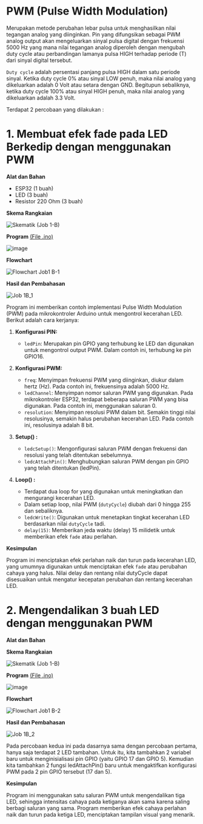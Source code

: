 # PWM (Pulse Width Modulation)
Merupakan metode perubahan lebar pulsa untuk menghasilkan nilai tegangan analog yang diinginkan. Pin yang difungsikan sebagai PWM analog
output akan mengeluarkan sinyal pulsa digital dengan frekuensi 5000 Hz yang mana nilai tegangan analog diperoleh dengan mengubah duty cycle atau perbandingan lamanya pulsa HIGH terhadap periode (T) dari sinyal digital tersebut.

`Duty cycle` adalah persentasi panjang pulsa HIGH dalam satu periode sinyal. Ketika duty cycle 0% atau sinyal LOW penuh, maka nilai analog yang dikeluarkan adalah 0 Volt atau setara dengan GND. Begitupun sebaliknya, ketika duty cycle 100% atau sinyal HIGH penuh, maka nilai analog yang dikeluarkan adalah 3.3 Volt.

Terdapat 2 percobaan yang dilakukan :

# 1. Membuat efek fade pada LED Berkedip dengan menggunakan PWM
**Alat dan Bahan**
- ESP32 (1 buah)
- LED (3 buah)
- Resistor 220 Ohm (3 buah)

**Skema Rangkaian**

![Skematik (Job 1-B)](https://github.com/cakjung/Jobsheet-Embedded/assets/128274951/3f0760d2-d9eb-4aab-a234-b688ef62fd7e)

**Program** <a href="https://github.com/cakjung/Jobsheet-Embedded/blob/main/Jobsheet%201/B%20(PWM)/PWM1/PWM1.ino">(File .ino)</a>

![image](https://github.com/cakjung/Jobsheet-Embedded/assets/128274951/1326d238-dcec-474a-b6df-41129977a31f)

**Flowchart**

![Flowchart Job1 B-1](https://github.com/cakjung/Jobsheet-Embedded/assets/128274951/dfffb900-8fdf-4bb0-8a5a-53239ca34066)

**Hasil dan Pembahasan**

![Job 1B_1](https://github.com/cakjung/Jobsheet-Embedded/assets/128274951/9364bc58-fb14-49c2-b333-051d0a8ef9af)

Program ini memberikan contoh implementasi Pulse Width Modulation (PWM) pada mikrokontroler Arduino untuk mengontrol kecerahan LED. Berikut adalah cara kerjanya:

1. **Konfigurasi PIN:**
   - `ledPin`: Merupakan pin GPIO yang terhubung ke LED dan digunakan untuk mengontrol output PWM. Dalam contoh ini, terhubung ke pin GPIO16.

2. **Konfigurasi PWM:**
   - `freq`: Menyimpan frekuensi PWM yang diinginkan, diukur dalam hertz (Hz). Pada contoh ini, frekuensinya adalah 5000 Hz.
   - `ledChannel`: Menyimpan nomor saluran PWM yang digunakan. Pada mikrokontroler ESP32, terdapat beberapa saluran PWM yang bisa digunakan. Pada contoh ini, menggunakan saluran 0.
   - `resolution`: Menyimpan resolusi PWM dalam bit. Semakin tinggi nilai resolusinya, semakin halus perubahan kecerahan LED. Pada contoh ini, resolusinya adalah 8 bit.

3. **Setup() :**
   - `ledcSetup()`: Mengonfigurasi saluran PWM dengan frekuensi dan resolusi yang telah ditentukan sebelumnya.
   - `ledcAttachPin()`: Menghubungkan saluran PWM dengan pin GPIO yang telah ditentukan (ledPin).

4. **Loop() :**
   - Terdapat dua loop for yang digunakan untuk meningkatkan dan mengurangi kecerahan LED.
   - Dalam setiap loop, nilai PWM (`dutyCycle`) diubah dari 0 hingga 255 dan sebaliknya.
   - `ledcWrite()`: Digunakan untuk menetapkan tingkat kecerahan LED berdasarkan nilai `dutyCycle` tadi.
   - `delay(15)`: Memberikan jeda waktu (delay) 15 milidetik untuk memberikan efek `fade` atau perlahan.

**Kesimpulan**

Program ini menciptakan efek perlahan naik dan turun pada kecerahan LED, yang umumnya digunakan untuk menciptakan efek `fade` atau perubahan cahaya yang halus. Nilai delay dan rentang nilai dutyCycle dapat disesuaikan untuk mengatur kecepatan perubahan dan rentang kecerahan LED.

# 2. Mengendalikan 3 buah LED dengan menggunakan PWM
**Alat dan Bahan**

**Skema Rangkaian**

![Skematik (Job 1-B)](https://github.com/cakjung/Jobsheet-Embedded/assets/128274951/a0b4743d-f632-4af1-8a28-5b65060eacbb)

**Program** <a href="https://github.com/cakjung/Jobsheet-Embedded/blob/main/Jobsheet%201/B%20(PWM)/PWM2/PWM2.ino">(File .ino)</a>

![image](https://github.com/cakjung/Jobsheet-Embedded/assets/128274951/bae3c01b-7cb2-4c14-8680-7968bc11bbae)

**Flowchart**

![Flowchart Job1 B-2](https://github.com/cakjung/Jobsheet-Embedded/assets/128274951/369cf872-dd94-4084-8ce0-409afbe29897)

**Hasil dan Pembahasan**

![Job 1B_2](https://github.com/cakjung/Jobsheet-Embedded/assets/128274951/2bd4008b-b1fa-4960-8ae7-ec75085a26d2)

Pada percobaan kedua ini pada dasarnya sama dengan percobaan pertama, hanya saja terdapat 2 LED tambahan. Untuk itu, kita tambahkan 2 variabel baru untuk menginisialisasi pin GPIO (yaitu GPIO 17 dan GPIO 5). Kemudian kita tambahkan 2 fungsi ledAttachPin() baru untuk mengaktifkan konfigurasi PWM pada 2 pin GPIO tersebut (17 dan 5).

**Kesimpulan**

Program ini menggunakan satu saluran PWM untuk mengendalikan tiga LED, sehingga intensitas cahaya pada ketiganya akan sama karena saling berbagi saluran yang sama. Program memberikan efek cahaya perlahan naik dan turun pada ketiga LED, menciptakan tampilan visual yang menarik. 
